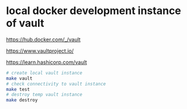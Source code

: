 # local docker development instance of vault
https://hub.docker.com/_/vault

https://www.vaultproject.io/

https://learn.hashicorp.com/vault


```bash
# create local vault instance
make vault
# check connectivity to vault instance
make test
# destroy temp vault instance
make destroy
```

